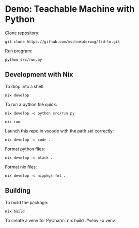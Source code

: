 # Demo: Teachable Machine with Python

Clone repository:

	git clone https://github.com/mschneiderwng/fsd-tm.git


Run program:

	python src/run.py

## Development with Nix

To drop into a shell:

	nix develop
	
To run a python file quick:

	nix develop -c python src/run.py

	nix run
	
Launch this repo in vscode with the path set correctly:

	nix develop -c code .
	
Format python files:

	nix develop -c black .
	
Format nix files:

	nix develop -c nixpkgs-fmt .
	
## Building

To build the package:

	nix build

To create a venv for PyCharm:
	nix build .#venv -o venv
